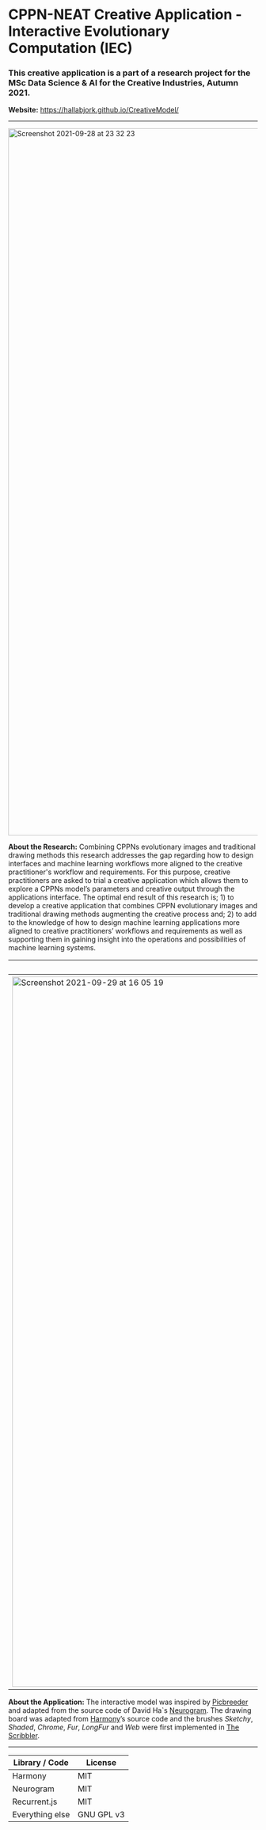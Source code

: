 


# CPPN-NEAT Creative Application - Interactive Evolutionary Computation (IEC)
### This creative application is a part of a research project for the MSc Data Science & AI for the Creative Industries, Autumn 2021.

**Website:** https://hallabjork.github.io/CreativeModel/

*****

<img width="1429" alt="Screenshot 2021-09-28 at 23 32 23" src="https://user-images.githubusercontent.com/61651233/135174814-c7b269bf-b215-418f-afdc-b337ae0d07ec.png">

**About the Research:** Combining CPPNs evolutionary images and traditional drawing methods this research addresses the gap regarding how to design interfaces and machine learning workflows more aligned to the creative practitioner's workflow and requirements. For this purpose, creative practitioners are asked to trial a creative application which allows them to explore a CPPNs model’s parameters and creative output through the applications interface. The optimal end result of this research is; 1) to develop a creative application that combines CPPN evolutionary images and traditional drawing methods augmenting the creative process and; 2) to add to the knowledge of how to design machine learning applications more aligned to creative practitioners’ workflows and requirements as well as supporting them in gaining insight into the operations and possibilities of machine learning systems.


| Example #1    | Example #2    | Example #3    |
| ------------- | ------------- | ------------- |
| <img width="1435" alt="Screenshot 2021-09-29 at 16 05 19" src="https://user-images.githubusercontent.com/61651233/135302786-f7b447aa-5e47-4e1d-b8e4-7fa4c8f7cf53.png">  | <img width="1438" alt="Screenshot 2021-09-29 at 16 14 36" src="https://user-images.githubusercontent.com/61651233/135302799-f4b9d955-8b80-49d2-8c84-026234cc12bb.png">  | <img width="1435" alt="Screenshot 2021-09-29 at 16 39 47" src="https://user-images.githubusercontent.com/61651233/135302807-a669adb6-66d8-4e58-b5cd-f1d64c0bc8fa.png"> |


**About the Application:** The interactive model was inspired by <a href="https://nbenko1.github.io/#/" target="_blank">Picbreeder</a> and adapted from the source code of David Ha`s <a href="https://blog.otoro.net/2015/07/31/neurogram/" target="_blank">Neurogram</a>. The drawing board was adapted from <a href="https://github.com/mrdoob/harmony" target="_blank">Harmony</a>’s source code and the brushes <em>Sketchy</em>, <em>Shaded</em>, <em>Chrome</em>, <em>Fur</em>, <em>LongFur</em> and <em>Web</em> were first implemented in <a href="http://www.zefrank.com/scribbler/" target="_blank">The Scribbler</a>.  

***

| Library / Code  | License       |
| -------------   | ------------- |
| Harmony         | MIT           |
| Neurogram       | MIT           | 
| Recurrent.js    | MIT           | 
| Everything else | GNU GPL v3    | 

